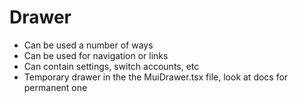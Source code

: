 # Drawer

- Can be used a number of ways
- Can be used for navigation or links
- Can contain settings, switch accounts, etc
- Temporary drawer in the the MuiDrawer.tsx file, look at docs for permanent one
